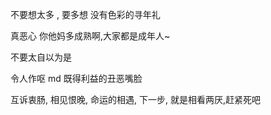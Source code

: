 
不要想太多 , 要多想
没有色彩的寻年礼

真恶心
你他妈多成熟啊,大家都是成年人~

不要太自以为是

令人作呕
md 既得利益的丑恶嘴脸

互诉衷肠,
相见恨晚,
命运的相遇,
下一步, 
就是相看两厌,赶紧死吧